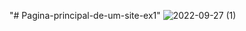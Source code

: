 "# Pagina-principal-de-um-site-ex1" 
![2022-09-27 (1)](https://user-images.githubusercontent.com/113642256/192652807-d822d267-6263-4751-8b46-8db85ca8a7ef.png)
